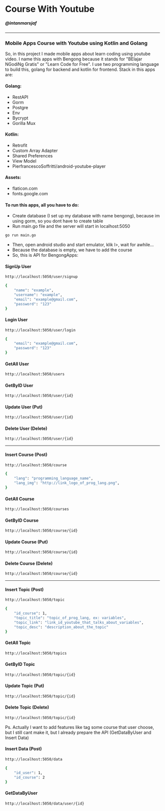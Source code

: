 # Course With Youtube
##### @intanmarsjaf
-----------------------
### Mobile Apps Course with Youtube using Kotlin and Golang
So, in this project I made mobile apps about learn coding using youtube video. I name this apps with Bengong because it stands for "BElajar NGodiNg Gratis" or "Learn Code for Free".
I use two programming language to build this, golang for backend and kotlin for frontend. Stack in this apps are:
#### Golang:
+ RestAPI
+ Gorm
+ Postgre
+ Env
+ Bycrypt
+ Gorilla Mux
#### Kotlin:
+ Retrofit
+ Custom Array Adapter
+ Shared Preferences
+ View Model
+ PierfrancescoSoffritti/android-youtube-player
#### Assets:
+ flaticon.com
+ fonts.google.com

#### To run this apps, all you have to do:
+ Create database (I set up my database with name bengong), because im using gorm, so you dont have to create table
+ Run main.go file and the server will start in localhost:5050
```sh
go run main.go
```
+ Then, open android studio and start emulator, klik l>, wait for awhile...
+ Because the database is empty, we have to add the course
+ So, this is API for BengongApps:
#### SignUp User
```sh
http://localhost:5050/user/signup
```
```sh
{
    "name": "example",
    "username": "example",
    "email": "example@gmail.com",
    "password": "123"
}
```
#### Login User
```sh
http://localhost:5050/user/login
```
```sh
{
    "email": "example@gmail.com",
    "password": "123"
}
```
#### GetAll User
```sh
http://localhost:5050/users
```
#### GetByID User
```sh
http://localhost:5050/user/{id}
```
#### Update User (Put)
```sh
http://localhost:5050/user/{id}
```
#### Delete User (Delete)
```sh
http://localhost:5050/user/{id}
```
----------------------------------
#### Insert Course (Post)
```sh
http://localhost:5050/course
```
```sh
{
    "lang": "programming_language_name",
    "lang_img": "http://link_logo_of_prog_lang.png",
}
```
#### GetAll Course
```sh
http://localhost:5050/courses
```
#### GetByID Course
```sh
http://localhost:5050/course/{id}
```
#### Update Course (Put)
```sh
http://localhost:5050/course/{id}
```
#### Delete Course (Delete)
```sh
http://localhost:5050/course/{id}
```
----------------------------------
#### Insert Topic (Post)
```sh
http://localhost:5050/topic
```
```sh
{
    "id_course": 1,
	"topic_title": "topic_of_prog_lang, ex: variables",
	"topic_link": "link_id_youtube_that_talks_about_variables",
	"topic_desc": "description_about_the_topic"
}
```
#### GetAll Topic
```sh
http://localhost:5050/topics
```
#### GetByID Topic
```sh
http://localhost:5050/topic/{id}
```
#### Update Topic (Put)
```sh
http://localhost:5050/topic/{id}
```
#### Delete Topic (Delete)
```sh
http://localhost:5050/topic/{id}
```
Ps. Actually I want to add features like tag some course that user choose, but I still cant make it, but I already prepare the API (GetDataByUser and Insert Data)
#### Insert Data (Post)
```sh
http://localhost:5050/data
```
```sh
{
	"id_user": 1,
	"id_course": 2
}
```
#### GetDataByUser
```sh
http://localhost:5050/data/user/{id}
```

